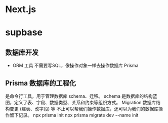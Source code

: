 # Next.js

# supbase

## 数据库开发
- ORM 工具
    不需要写SQL，像操作对象一样去操作数据库
    Prisma
## Prisma 数据库的工程化
  是命令行工具，用于管理数据库 schema、迁移。
  schema 是数据库的结构蓝图，定义了表、字段、数据类型、关系和约束等组织方式。
  Migration 数据库结构变更 (建表、改字段) 等
  不止可以帮我们操作数据库，还可以为我们的数据库操作留下记录。
  npx prisma init
  npx prisma migrate dev --name init
   